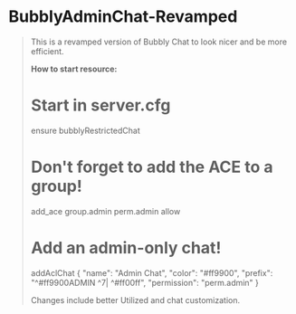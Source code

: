 # BubblyAdminChat-Revamped
> 
> This is a revamped version of Bubbly Chat to look nicer and be more efficient. 
> 
> 
> **How to start resource:**
> 
> # Start in server.cfg 
> ensure bubblyRestrictedChat
> 
> # Don't forget to add the ACE to a group!
> add_ace group.admin perm.admin allow
> 
> # Add an admin-only chat!
> addAclChat {
>     "name": "Admin Chat",
>     "color": "#ff9900",
>     "prefix": "^#ff9900ADMIN ^7| ^#ff00ff",
>     "permission": "perm.admin"
> }
> 
> 
> Changes include better Utilized and chat customization.
